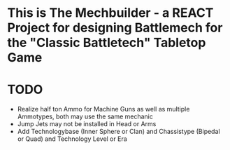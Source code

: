 # This is The Mechbuilder - a REACT Project for designing Battlemech for the "Classic Battletech" Tabletop Game

# TODO

- Realize half ton Ammo for Machine Guns as well as multiple Ammotypes, both may use the same mechanic
- Jump Jets may not be installed in Head or Arms
- Add Technologybase (Inner Sphere or Clan) and Chassistype (Bipedal or Quad) and Technology Level or Era
